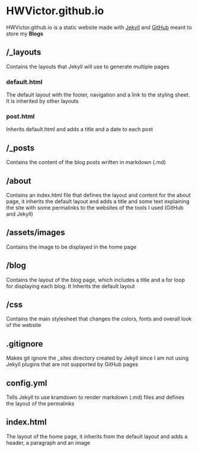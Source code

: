 # HWVictor.github.io

HWVictor.github.io is a static website made with [Jekyll](https://jekyllrb.com/) and [GitHub](https://github.com/) meant to store my **Blogs**

## /\_layouts

Contains the layouts that Jekyll will use to generate multiple pages

### default.html

The default layout with the footer, navigation and a link to the styling sheet. It is inherited by other layouts

### post.html

Inherits default.html and adds a title and a date to each post

## /\_posts

Contains the content of the blog posts written in markdown (.md)

## /about

Contains an index.html file that defines the layout and content for the about page, it inherits the default layout and adds a title and some text explaining the site with some permalinks to the websites of the tools I used (GitHub and Jekyll)

## /assets/images

Contains the image to be displayed in the home page

## /blog

Contains the layout of the blog page, which includes a title and a for loop for displaying each blog. It Inherits the default layout

## /css

Contains the main stylesheet that changes the colors, fonts and overall look of the website

## .gitignore

Makes git ignore the \_sites directory created by Jekyll since I am not using Jekyll plugins that are not supported by GitHub pages

## config.yml

Tells Jekyll to use kramdown to render markdown (.md) files and defines the layout of the permalinks

## index.html

The layout of the home page, it inherits from the default layout and adds a header, a paragraph and an image
